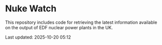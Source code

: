 # Nuke Watch

This repository includes code for retrieving the latest information available on the output of EDF nuclear power plants in the UK.

Last updated: 2025-10-20 05:12